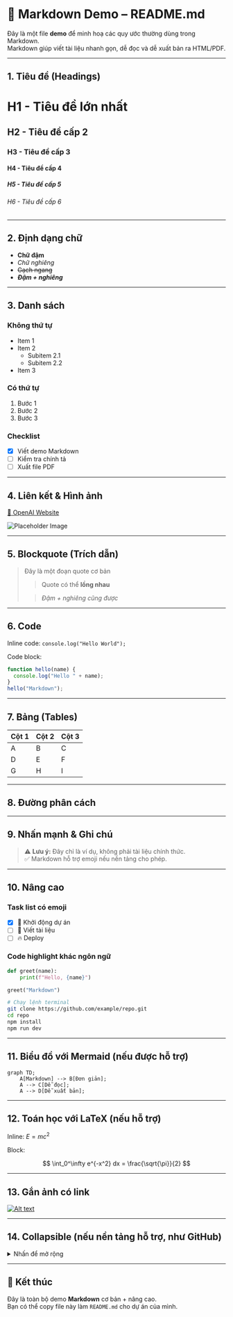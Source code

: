 # 📘 Markdown Demo – README.md

Đây là một file **demo** để minh hoạ các quy ước thường dùng trong Markdown.  
Markdown giúp viết tài liệu nhanh gọn, dễ đọc và dễ xuất bản ra HTML/PDF.

---

## 1. Tiêu đề (Headings)

# H1 - Tiêu đề lớn nhất
## H2 - Tiêu đề cấp 2
### H3 - Tiêu đề cấp 3
#### H4 - Tiêu đề cấp 4
##### H5 - Tiêu đề cấp 5
###### H6 - Tiêu đề cấp 6

---

## 2. Định dạng chữ

- **Chữ đậm**  
- *Chữ nghiêng*  
- ~~Gạch ngang~~  
- ***Đậm + nghiêng***  

---

## 3. Danh sách

### Không thứ tự
- Item 1
- Item 2
  - Subitem 2.1
  - Subitem 2.2
- Item 3

### Có thứ tự
1. Bước 1
2. Bước 2
3. Bước 3

### Checklist
- [x] Viết demo Markdown  
- [ ] Kiểm tra chính tả  
- [ ] Xuất file PDF  

---

## 4. Liên kết & Hình ảnh

[🔗 OpenAI Website](https://openai.com)

![Placeholder Image](https://via.placeholder.com/150 "Alt text")

---

## 5. Blockquote (Trích dẫn)

> Đây là một đoạn quote cơ bản  
> 
> > Quote có thể **lồng nhau**  
> 
> > *Đậm + nghiêng cũng được*

---

## 6. Code

Inline code: `console.log("Hello World");`

Code block:

```javascript
function hello(name) {
  console.log("Hello " + name);
}
hello("Markdown");
```

---

## 7. Bảng (Tables)

| Cột 1 | Cột 2 | Cột 3 |
|-------|-------|-------|
| A     | B     | C     |
| D     | E     | F     |
| G     | H     | I     |

---

## 8. Đường phân cách

---

## 9. Nhấn mạnh & Ghi chú

> ⚠️ **Lưu ý:** Đây chỉ là ví dụ, không phải tài liệu chính thức.  
> ✅ Markdown hỗ trợ emoji nếu nền tảng cho phép.

---

## 10. Nâng cao

### Task list có emoji
- [x] 🚀 Khởi động dự án  
- [ ] 📝 Viết tài liệu  
- [ ] 🔥 Deploy  

### Code highlight khác ngôn ngữ

```python
def greet(name):
    print(f"Hello, {name}")

greet("Markdown")
```

```bash
# Chạy lệnh terminal
git clone https://github.com/example/repo.git
cd repo
npm install
npm run dev
```

---

## 11. Biểu đồ với Mermaid (nếu được hỗ trợ)

```mermaid
graph TD;
    A[Markdown] --> B[Đơn giản];
    A --> C[Dễ đọc];
    A --> D[Dễ xuất bản];
```

---

## 12. Toán học với LaTeX (nếu hỗ trợ)

Inline: $E = mc^2$  

Block:

$$
\int_0^\infty e^{-x^2} dx = \frac{\sqrt{\pi}}{2}
$$

---

## 13. Gắn ảnh có link

[![Alt text](https://via.placeholder.com/200x100)](https://openai.com)

---

## 14. Collapsible (nếu nền tảng hỗ trợ, như GitHub)

<details>
  <summary>Nhấn để mở rộng</summary>

  Đây là nội dung ẩn.  
  Có thể viết **Markdown** trong này luôn.

</details>

---

## 🎉 Kết thúc

Đây là toàn bộ demo **Markdown** cơ bản + nâng cao.  
Bạn có thể copy file này làm `README.md` cho dự án của mình.
